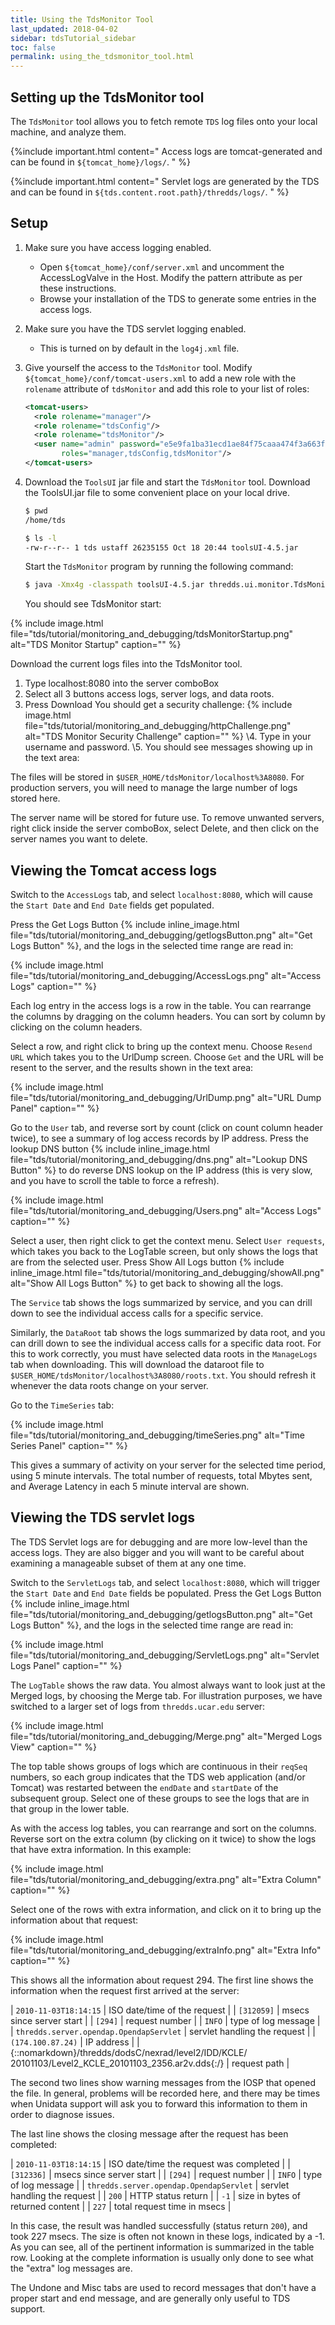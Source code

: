 ```yaml
---
title: Using the TdsMonitor Tool
last_updated: 2018-04-02
sidebar: tdsTutorial_sidebar
toc: false
permalink: using_the_tdsmonitor_tool.html
---
```


## Setting up the TdsMonitor tool

 The `TdsMonitor` tool allows you to fetch remote `TDS` log files onto your local machine, and analyze them.

{%include important.html content="
Access logs are tomcat-generated and can be found in `${tomcat_home}/logs/`.
" %}

{%include important.html content="
Servlet logs are generated by the TDS and can be found in `${tds.content.root.path}/thredds/logs/`.
" %}

## Setup

1. Make sure you have access logging enabled.
   * Open `${tomcat_home}/conf/server.xml` and uncomment the AccessLogValve in the Host.
     Modify the pattern attribute as per these instructions.
   * Browse your installation of the TDS to generate some entries in the access logs.
2. Make sure you have the TDS servlet logging enabled.
   * This is turned on by default in the `log4j.xml` file.
3. Give yourself the access to the `TdsMonitor` tool.
   Modify `${tomcat_home}/conf/tomcat-users.xml` to add a new role with the `rolename` attribute of `tdsMonitor` and add this role to your list of roles:

   ~~~xml
   <tomcat-users>      
     <role rolename="manager"/>
     <role rolename="tdsConfig"/>      
     <role rolename="tdsMonitor"/>
     <user name="admin" password="e5e9fa1ba31ecd1ae84f75caaa474f3a663f05f4"
           roles="manager,tdsConfig,tdsMonitor"/>
   </tomcat-users>
   ~~~

4. Download the `ToolsUI` jar file and start the `TdsMonitor` tool.
   Download the ToolsUI.jar file to some convenient place on your local drive.

   ~~~bash
   $ pwd
   /home/tds

   $ ls -l
   -rw-r--r-- 1 tds ustaff 26235155 Oct 18 20:44 toolsUI-4.5.jar
   ~~~

   Start the `TdsMonitor` program by running the following command:

   ~~~bash
   $ java -Xmx4g -classpath toolsUI-4.5.jar thredds.ui.monitor.TdsMonitor
   ~~~

   You should see TdsMonitor start:

{% include image.html file="tds/tutorial/monitoring_and_debugging/tdsMonitorStartup.png" alt="TDS Monitor Startup" caption="" %}

Download the current logs files into the TdsMonitor tool.

1. Type localhost:8080 into the server comboBox
2. Select all 3 buttons access logs, server logs, and data roots.
3. Press Download
   You should get a security challenge:
   {% include image.html file="tds/tutorial/monitoring_and_debugging/httpChallenge.png" alt="TDS Monitor Security Challenge" caption="" %}
\4. Type in your username and password.
\5. You should see messages showing up in the text area:


The files will be stored in `$USER_HOME/tdsMonitor/localhost%3A8080`.
For production servers, you will need to manage the large number of logs stored here.

The server name will be stored for future use.
To remove unwanted servers, right click inside the server comboBox, select Delete, and then click on the server names you want to delete.

## Viewing the Tomcat access logs

Switch to the `AccessLogs` tab, and select `localhost:8080`, which will cause the `Start Date` and `End Date` fields get populated.

Press the Get Logs Button {% include inline_image.html file="tds/tutorial/monitoring_and_debugging/getlogsButton.png" alt="Get Logs Button" %}, and the logs in the selected time range are read in:

{% include image.html file="tds/tutorial/monitoring_and_debugging/AccessLogs.png" alt="Access Logs" caption="" %}

Each log entry in the access logs is a row in the table.
You can rearrange the columns by dragging on the column headers.
You can sort by column by clicking on the column headers.

Select a row, and right click to bring up the context menu. Choose `Resend URL` which takes you to the UrlDump screen.
Choose `Get` and the URL will be resent to the server, and the results shown in the text area:

{% include image.html file="tds/tutorial/monitoring_and_debugging/UrlDump.png" alt="URL Dump Panel" caption="" %}

Go to the `User` tab, and reverse sort by count (click on count column header twice), to see a summary of log access records by IP address.
Press the lookup DNS button {% include inline_image.html file="tds/tutorial/monitoring_and_debugging/dns.png" alt="Lookup DNS Button" %} to do reverse DNS lookup on the IP address (this is very slow, and you have to scroll the table to force a refresh).

{% include image.html file="tds/tutorial/monitoring_and_debugging/Users.png" alt="Access Logs" caption="" %}

Select a user, then right click to get the context menu.
Select `User requests`, which takes you back to the LogTable screen, but only shows the logs that are from the selected user. Press Show All Logs button {% include inline_image.html file="tds/tutorial/monitoring_and_debugging/showAll.png" alt="Show All Logs Button" %} to get back to showing all the logs.

The `Service` tab shows the logs summarized by service, and you can drill down to see the individual access calls for a specific service.

Similarly, the `DataRoot` tab shows the logs summarized by data root, and you can drill down to see the individual access calls for a specific data root.
For this to work correctly, you must have selected data roots in the `ManageLogs` tab when downloading.
This will download the dataroot file to `$USER_HOME/tdsMonitor/localhost%3A8080/roots.txt`.
You should refresh it whenever the data roots change on your server.

Go to the `TimeSeries` tab:

{% include image.html file="tds/tutorial/monitoring_and_debugging/timeSeries.png" alt="Time Series Panel" caption="" %}

This gives a summary of activity on your server for the selected time period, using 5 minute intervals.
The total number of requests, total Mbytes sent, and Average Latency in each 5 minute interval are shown.

## Viewing the TDS servlet logs

The TDS Servlet logs are for debugging and are more low-level than the access logs.
They are also bigger and you will want to be careful about examining a manageable subset of them at any one time.

Switch to the `ServletLogs` tab, and select `localhost:8080`, which will trigger the `Start Date` and `End Date` fields be populated.
Press the Get Logs Button {% include inline_image.html file="tds/tutorial/monitoring_and_debugging/getlogsButton.png" alt="Get Logs Button" %}, and the logs in the selected time range are read in:

{% include image.html file="tds/tutorial/monitoring_and_debugging/ServletLogs.png" alt="Servlet Logs Panel" caption="" %}

The `LogTable` shows the raw data.
You almost always want to look just at the Merged logs, by choosing the Merge tab.
For illustration purposes, we have switched to a larger set of logs from `thredds.ucar.edu` server:

{% include image.html file="tds/tutorial/monitoring_and_debugging/Merge.png" alt="Merged Logs View" caption="" %}


The top table shows groups of logs which are continuous in their `reqSeq` numbers, so each group indicates that the TDS web application (and/or Tomcat) was restarted between the `endDate` and `startDate` of the subsequent group.
Select one of these groups to see the logs that are in that group in the lower table.

As with the access log tables, you can rearrange and sort on the columns.
Reverse sort on the extra column (by clicking on it twice) to show the logs that have extra information.
In this example:

{% include image.html file="tds/tutorial/monitoring_and_debugging/extra.png" alt="Extra Column" caption="" %}

Select one of the rows with extra information, and click on it to bring up the information about that request:

{% include image.html file="tds/tutorial/monitoring_and_debugging/extraInfo.png" alt="Extra Info" caption="" %}

This shows all the information about request 294.
The first line shows the information when the request first arrived at the server:

| `2010-11-03T18:14:15` | ISO date/time of the request |
| `[312059]` | msecs since server start |
| `[294]` | request number |
| `INFO` | type of log message |
| `thredds.server.opendap.OpendapServlet` | servlet handling the request |
| `(174.100.87.24)` | IP address |
| {::nomarkdown}/thredds/dodsC/nexrad/level2/IDD/KCLE/<BR>20101103/Level2_KCLE_20101103_2356.ar2v.dds{:/}  | request path |

The second two lines show warning messages from the IOSP that opened the file.
In general, problems will be recorded here, and there may be times when Unidata support will ask you to forward this information to them in order to diagnose issues.

The last line shows the closing message after the request has been completed:

| `2010-11-03T18:14:15` | ISO date/time the request was completed |
| `[312336]` | msecs since server start |
| `[294]` | request number |
| `INFO` | type of log message |
| `thredds.server.opendap.OpendapServlet` | servlet handling the request |
| `200` | HTTP status return |
| `-1` | size in bytes of returned content |
| `227` | total request time in msecs |

In this case, the result was handled successfully (status return `200`), and took 227 msecs.
The size is often not known in these logs, indicated by a -1.
As you can see, all of the pertinent information is summarized in the table row.
Looking at the complete information is usually only done to see what the "extra" log messages are.

The Undone and Misc tabs are used to record messages that don't have a proper start and end message, and are generally only useful to TDS support.